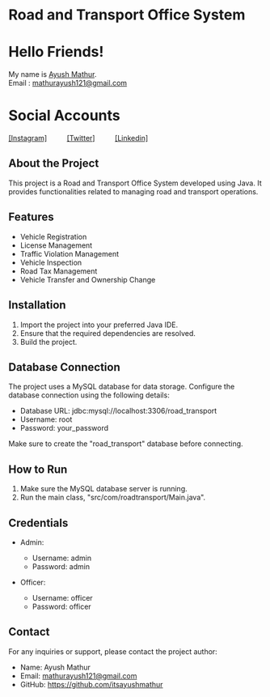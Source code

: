 # Road and Transport Office System

# Hello Friends!
My name is [Ayush Mathur](https://github.com/itsayushmathur).<br/>
Email : mathurayush121@gmail.com

# Social Accounts
[[Instagram]](https://www.instagram.com/itsayushmathur/)&nbsp; &nbsp; &nbsp; &nbsp; &nbsp;
[[Twitter]](https://twitter.com/itsayushmathur)&nbsp; &nbsp; &nbsp; &nbsp; &nbsp;
[[Linkedin]](https://www.linkedin.com/in/itsayushmathur/)
## About the Project

This project is a Road and Transport Office System developed using Java. It provides functionalities related to managing road and transport operations.

## Features

- Vehicle Registration
- License Management
- Traffic Violation Management
- Vehicle Inspection
- Road Tax Management
- Vehicle Transfer and Ownership Change

## Installation

1. Import the project into your preferred Java IDE.
2. Ensure that the required dependencies are resolved.
3. Build the project.

## Database Connection

The project uses a MySQL database for data storage. Configure the database connection using the following details:

- Database URL: jdbc:mysql://localhost:3306/road_transport
- Username: root
- Password: your_password

Make sure to create the "road_transport" database before connecting.

## How to Run

1. Make sure the MySQL database server is running.
2. Run the main class, "src/com/roadtransport/Main.java".

## Credentials

- Admin:
  - Username: admin
  - Password: admin

- Officer:
  - Username: officer
  - Password: officer

## Contact

For any inquiries or support, please contact the project author:
- Name: Ayush Mathur
- Email: mathurayush121@gmail.com
- GitHub: https://github.com/itsayushmathur
